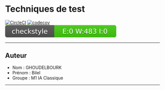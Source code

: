 # Techniques de test

[![CircleCI](https://dl.circleci.com/status-badge/img/gh/bilel-ghoudelbourk/ceri-m1-techniques-de-test/tree/master.svg?style=svg)](https://dl.circleci.com/status-badge/redirect/gh/bilel-ghoudelbourk/ceri-m1-techniques-de-test/tree/master)
[![codecov](https://codecov.io/github/bilel-ghoudelbourk/ceri-m1-techniques-de-test/graph/badge.svg?token=1IWNQT7LHV)](https://codecov.io/github/bilel-ghoudelbourk/ceri-m1-techniques-de-test)
![checkstyle-result.svg](badges%2Fcheckstyle-result.svg)

---

## Auteur

- Nom : GHOUDELBOURK
- Prénom : Bilel
- Groupe : M1 IA Classique

---
